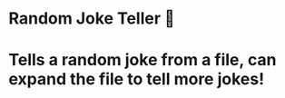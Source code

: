 <h1>Random Joke Teller 🤡<h1>

Tells a random joke from a file, can expand the file to tell more jokes!
